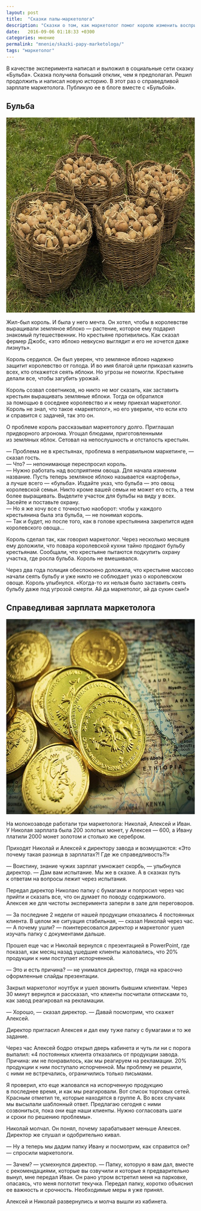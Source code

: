 ```yaml
---
layout: post
title:  "Сказки папы-маркетолога"
description: "Сказки о том, как маркетолог помог королю изменить восприятие земляного яблока и как директор обосновал справедливость зарплат маркетологов"
date:   2016-09-06 01:18:33 +0300
categories: мнение
permalink: "mnenie/skazki-papy-marketologa/"
tags: "маркетолог"
---
```


<p>В&nbsp;качестве эксперимента написал и&nbsp;выложил в&nbsp;социальные сети сказку «Бульба». Сказка получила больший отклик, чем я&nbsp;предполагал. Решил продолжить и&nbsp;написал новую историю. В&nbsp;этот раз о&nbsp;справедливой зарплате маркетолога. Публикую ее&nbsp;в&nbsp;блоге вместе с&nbsp;«Бульбой».</p><!--more-->
<h2>Бульба</h2>
<p><img src="/images/skazka1.jpg" alt="бульба" width="695" height="521" class="img-responsive"/></p>
<p>Жил-был король. И&nbsp;была у&nbsp;него мечта. Он&nbsp;хотел, чтобы в&nbsp;королевстве выращивали земляное яблоко&nbsp;— растение, которое ему подарил знакомый путешественник. Но&nbsp;крестьяне противились. Как сказал фермер Джобс, «это яблоко невкусно выглядит и&nbsp;его не&nbsp;хочется даже лизнуть».</p>
<p>Король сердился. Он&nbsp;был уверен, что земляное яблоко надежно защитит королевство от&nbsp;голода. И&nbsp;во&nbsp;имя благой цели приказал казнить всех, кто откажется сеять яблоки. Но&nbsp;угрозы не&nbsp;помогли. Крестьяне делали все, чтобы загубить урожай.</p>
<p>Король созвал советников, но&nbsp;никто не&nbsp;мог сказать, как заставить крестьян выращивать земляные яблоки. Тогда он&nbsp;обратился за&nbsp;помощью в&nbsp;соседнее королевство и&nbsp;к&nbsp;нему приехал маркетолог. Король не&nbsp;знал, что такое «маркетолог», но&nbsp;его уверили, что если кто и&nbsp;справится с&nbsp;задачей, так это&nbsp;он.</p>
<p>О&nbsp;проблеме король рассказывал маркетологу долго. Приглашал придворного агронома. Угощал блюдами, приготовленными из&nbsp;земляных яблок. Сетовал на&nbsp;непослушность и&nbsp;отсталость крестьян.</p>
<p>—&nbsp;Проблема не&nbsp;в&nbsp;крестьянах, проблема в&nbsp;неправильном маркетинге,&nbsp;— сказал гость.<br/>
 —&nbsp;Что? —&nbsp;непонимающе переспросил король.<br/>
 —&nbsp;Нужно работать над восприятием овоща. Для начала изменим название. Пусть теперь земляное яблоко называется «картофель», а&nbsp;лучше всего&nbsp;— «бульба». Издайте указ, что бульба&nbsp;— это овощ королевской семьи. Никто кроме вашей семьи не&nbsp;может его есть, а&nbsp;тем более выращивать. Выделите участок для бульбы на&nbsp;виду у&nbsp;всех. Засейте и&nbsp;поставьте охрану.<br/>
 —&nbsp;Но&nbsp;я&nbsp;же хочу все с&nbsp;точностью наоборот: чтобы у&nbsp;каждого крестьянина была эта бульба,&nbsp;— не&nbsp;понимал король.<br/>
 —&nbsp;Так и&nbsp;будет, но&nbsp;после того, как в&nbsp;голове крестьянина закрепится идея королевского овоща... 
</p>
<p>Король сделал так, как говорил маркетолог. Через несколько месяцев ему доложили, что повара королевской кухни тайно продают бульбу крестьянам. Сообщали, что крестьяне пытаются подкупить охрану участка, где росла бульба. Король не&nbsp;вмешивался.</p>
<p>Через два года полиция обеспокоено доложила, что крестьяне массово начали сеять бульбу и&nbsp;уже никто не&nbsp;соблюдает указ о&nbsp;королевском овоще. Король улыбнулся. «Когда-то их&nbsp;нельзя было заставить сеять бульбу даже под угрозой смерти. Ай&nbsp;да&nbsp;маркетолог, ай&nbsp;да&nbsp;сукин сын!»</p>

<h2>Справедливая зарплата маркетолога</h2>
<p><img src="/images/skazka2.jpg" alt="зарплата маркетолога" width="695" height="521" class="img-responsive" /></p>
<p>На&nbsp;молокозаводе работали три маркетолога: Николай, Алексей и&nbsp;Иван. У&nbsp;Николая зарплата была 200 золотых монет, у&nbsp;Алексея&nbsp;— 600, а&nbsp;Ивану платили 2000 монет золотом и&nbsp;столько&nbsp;же серебром.</p>
<p>Приходят Николай и&nbsp;Алексей к&nbsp;директору завода и&nbsp;возмущаются: «Это почему такая разница в&nbsp;зарплатах?! Где&nbsp;же справедливость?!»</p>
<p>—&nbsp;Воистину, знание чужих зарплат умножает скорбь,&nbsp;— улыбнулся директор. —&nbsp;Дам вам испытание. Мы&nbsp;же в&nbsp;сказке. А&nbsp;в&nbsp;сказках путь к&nbsp;ответам на&nbsp;вопросы лежит через испытания.</p>
<p>Передал директор Николаю папку с&nbsp;бумагами и&nbsp;попросил через час прийти и&nbsp;сказать все, что он&nbsp;думает по&nbsp;поводу содержимого. Алексея&nbsp;же для чистоты эксперимента заперли в&nbsp;зале для переговоров.</p>
<p>—&nbsp;За&nbsp;последние 2&nbsp;недели от&nbsp;нашей продукции отказались 4&nbsp;постоянных клиента. В&nbsp;целом&nbsp;же ситуация стабильная,&nbsp;— сказал Николай через час.<br/>
 —&nbsp;А&nbsp;почему ушли? —&nbsp;поинтересовался директор и&nbsp;маркетолог ушел изучать папку с&nbsp;документами дальше. 
</p>
<p>Прошел еще час и&nbsp;Николай вернулся с&nbsp;презентацией в&nbsp;PowerPoint, где показал, как месяц назад ушедшие клиенты жаловались, что&nbsp;20% продукции к&nbsp;ним поступает испорченной.</p>
<p>—&nbsp;Это и&nbsp;есть причина? —&nbsp;не&nbsp;унимался директор, глядя на&nbsp;красочно оформленные слайды презентации.</p>
<p>Закрыл маркетолог ноутбук и&nbsp;ушел звонить бывшим клиентам. Через 30&nbsp;минут вернулся и&nbsp;рассказал, что клиенты посчитали отписками&nbsp;то, как завод реагировал на&nbsp;рекламации.</p>
<p>—&nbsp;Хорошо,&nbsp;— сказал директор. —&nbsp;Давай посмотрим, что скажет Алексей.</p>
<p>Директор пригласил Алексея и&nbsp;дал ему туже папку с&nbsp;бумагами и&nbsp;то&nbsp;же задание.</p>
<p>Через час Алексей бодро открыл дверь кабинета и&nbsp;чуть&nbsp;ли ни&nbsp;с&nbsp;порога выпалил: «4&nbsp;постоянных клиента отказались от&nbsp;продукции завода. Причина: им&nbsp;не&nbsp;понравилось, как мы&nbsp;реагируем на&nbsp;рекламации.&nbsp;20% продукции к&nbsp;ним поступало испорченной. Мы&nbsp;проблему не&nbsp;решили, с&nbsp;ними не&nbsp;встречались, ограничились только письмами.</p>
<p>Я&nbsp;проверил, кто еще жаловался на&nbsp;испорченную продукцию в&nbsp;последнее время, и&nbsp;как мы&nbsp;реагировали. Вот список торговых сетей. Красным отметил&nbsp;те, которые находятся в&nbsp;группе А.&nbsp;Во&nbsp;всех случаях мы&nbsp;высылали шаблонный ответ. Предлагаю сегодня с&nbsp;ними созвониться, пока они еще наши клиенты. Нужно согласовать шаги и&nbsp;сроки по&nbsp;решению проблемы».</p>
<p>Николай молчал. Он&nbsp;понял, почему зарабатывает меньше Алексея. Директор&nbsp;же слушал и&nbsp;одобрительно кивал.</p>
<p>—&nbsp;Ну&nbsp;а&nbsp;теперь мы&nbsp;дадим папку Ивану и&nbsp;посмотрим, как справится&nbsp;он? —&nbsp;спросили маркетологи.</p>
<p>—&nbsp;Зачем? —&nbsp;усмехнулся директор. —&nbsp;Папку, которую я&nbsp;вам дал, вместе с&nbsp;рекомендациями, которые вы&nbsp;озвучили и&nbsp;которые я&nbsp;предварительно вынул, мне передал Иван. Он&nbsp;рано утром встретил меня на&nbsp;парковке, опасаясь, что меня поглотит текучка. Передал папку, коротко объяснил ее&nbsp;важность и&nbsp;срочность. Необходимые меры я&nbsp;уже принял.</p>
<p>Алексей и&nbsp;Николай развернулись и&nbsp;молча вышли из&nbsp;кабинета.</p>

